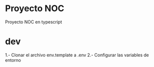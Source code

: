 # Proyecto NOC

Proyecto NOC en typescript

# dev
1.- Clonar el archivo env.template a .env
2.- Configurar las variables de entorno
